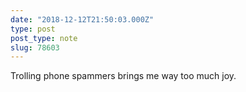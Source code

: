 ```yaml
---
date: "2018-12-12T21:50:03.000Z"
type: post 
post_type: note
slug: 78603
---
```

Trolling phone spammers brings me way too much joy.
